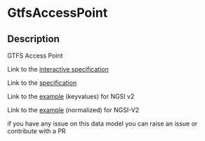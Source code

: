 # GtfsAccessPoint

## Description 

GTFS Access Point

Link to the [interactive specification](https://swagger.lab.fiware.org/?url=https://smart-data-models.github.io/dataModel.UrbanMobility/GtfsAccessPoint/swagger.yaml)

Link to the [specification](https://smart-data-models.github.io/dataModel.UrbanMobility/GtfsAccessPoint/doc/spec.md)

Link to the [example](https://smart-data-models.github.io/dataModel.UrbanMobility/GtfsAccessPoint/examples/example.json) (keyvalues) for NGSI v2

Link to the [example](https://smart-data-models.github.io/dataModel.UrbanMobility/GtfsAccessPoint/examples/example-normalized.json) (normalized) for NGSI-V2


 if you have any issue on this data model you can raise an issue or contribute with a PR